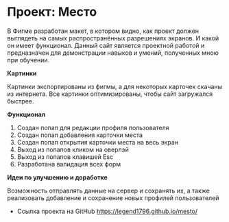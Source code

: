 # Проект: Место

В Фигме разработан макет, в котором видно, как проект должен выглядеть на самых распространённых разрешениях экранов. И какой он имеет функционал.
Данный сайт является проектной работой и предназначен для демонстрации навыков и умений, полученных мною при обучении.


**Картинки**

Картинки экспортированы из фигмы, а для некоторых карточек скачаны из интернета. Все картинки оптимизированы, чтобы  сайт загружался быстрее.


**Функционал**

1. Создан попап для редакции профиля пользователя
2. Создан попап добавления карточки места
3. Создан попап открытия карточки места на весь экран
4. Выход из попапов кликом на оверлэй
5. Выход из попапов клавишей Esc
6. Разработана валидация всех форм

**Идеи по улучшению и доработке**

Возможность отправлять данные на сервер и сохранять их, а также реализовать добавление и сохранение новых профилей пользователей

* Ссылка проекта на GitHub  https://legend1796.github.io/mesto/